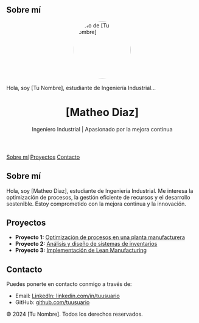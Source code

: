 <section id="about">
    <h2>Sobre mí</h2>
    <img src="tu-ima![WhatsApp Image 2024-11-03 at 19 38 32](https://github.com/user-attachments/assets/42c0a309-6c93-4a38-9e23-e87be9514e15)
gen.jpg" alt="Foto de [Tu Nombre]" style="width: 150px; border-radius: 50%; display: block; margin: 1rem auto;">
    <p>Hola, soy [Tu Nombre], estudiante de Ingeniería Industrial...</p>
</section>
</head>
<body>
    <header>
        <h1>[Matheo Diaz]</h1>
        <p>Ingeniero Industrial | Apasionado por la mejora continua</p>
    </header>
    <nav>
        <a href="#about">Sobre mí</a>
        <a href="#projects">Proyectos</a>
        <a href="#contact">Contacto</a>
    </nav>
    <section id="about">
        <h2>Sobre mí</h2>
        <p>Hola, soy [Matheo Diaz], estudiante de Ingeniería Industrial. Me interesa la optimización de procesos, la gestión eficiente de recursos y el desarrollo sostenible. Estoy comprometido con la mejora continua y la innovación.</p>
    </section>
    <section id="projects">
        <h2>Proyectos</h2>
        <ul>
            <li><strong>Proyecto 1:</strong> <a href="#">Optimización de procesos en una planta manufacturera</a></li>
            <li><strong>Proyecto 2:</strong> <a href="#">Análisis y diseño de sistemas de inventarios</a></li>
            <li><strong>Proyecto 3:</strong> <a href="#">Implementación de Lean Manufacturing</a></li>
        </ul>
    </section>
    <section id="contact">
        <h2>Contacto</h2>
        <p>Puedes ponerte en contacto conmigo a través de:</p>
        <ul>
            <li>Email: <a href="mailto:matdiaztello@gmail.com.com"
            <li>LinkedIn: <a href="https://linkedin.com/in/tuusuario" target="_blank">linkedin.com/in/tuusuario</a></li>
            <li>GitHub: <a href="https://github.com/tuusuario" target="_blank">github.com/tuusuario</a></li>
        </ul>
    </section>
    <footer>
        <p>&copy; 2024 [Tu Nombre]. Todos los derechos reservados.</p>
    </footer>
</body>
</html>
